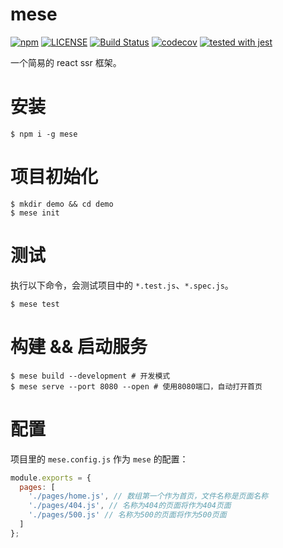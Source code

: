 # mese

[![npm](https://img.shields.io/npm/v/mese.svg)](https://www.npmjs.com/package/mese)
[![LICENSE](https://camo.githubusercontent.com/41215df7ff78cefe41536bf897fe1c7e55b10bd2/68747470733a2f2f696d672e736869656c64732e696f2f62616467652f6c6963656e73652d416e74692532303939362d626c75652e737667)](https://github.com/996icu/996.ICU/blob/master/LICENSE)
[![Build Status](https://travis-ci.org/chenhaihong/mese.svg?branch=master)](https://travis-ci.org/chenhaihong/mese)
[![codecov](https://codecov.io/gh/chenhaihong/mese/branch/master/graph/badge.svg)](https://codecov.io/gh/chenhaihong/mese)
[![tested with jest](https://img.shields.io/badge/tested_with-jest-99424f.svg)](https://github.com/facebook/jest)


一个简易的 react ssr 框架。

# 安装

```shell
$ npm i -g mese
```

# 项目初始化

```shell
$ mkdir demo && cd demo
$ mese init
```

# 测试

执行以下命令，会测试项目中的 `*.test.js`、`*.spec.js`。

```shell
$ mese test
```

# 构建 && 启动服务

```shell
$ mese build --development # 开发模式
$ mese serve --port 8080 --open # 使用8080端口，自动打开首页
```

# 配置

项目里的 `mese.config.js` 作为 `mese` 的配置：

```js
module.exports = {
  pages: [
    './pages/home.js', // 数组第一个作为首页，文件名称是页面名称
    './pages/404.js', // 名称为404的页面将作为404页面
    './pages/500.js' // 名称为500的页面将作为500页面
  ]
};
```